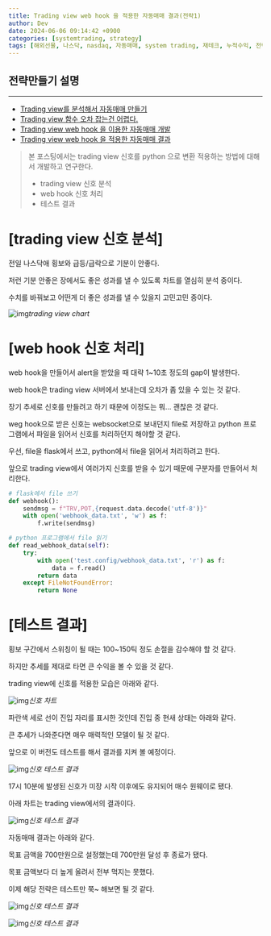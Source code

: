 ```yaml
---
title: Trading view web hook 을 적용한 자동매매 결과(전략1)
author: Dev
date: 2024-06-06 09:14:42 +0900
categories: [systemtrading, strategy]
tags: [해외선물, 나스닥, nasdaq, 자동매매, system trading, 재테크, 누적수익, 전략, tradingview, webhook, 웹훅]
---
```

## 전략만들기 설명
---
- [Trading view를 분석해서 자동매매 만들기](/posts/nasdaq-strategy-1/)
- [Trading view 함수 오차 잡는건 어렵다.](/posts/nasdaq-strategy-2/)
- [Trading view web hook 을 이용한 자동매매 개발](/posts/nasdaq-strategy-3/)
- [Trading view web hook 을 적용한 자동매매 결과](/posts/nasdaq-strategy-4/)


> 본 포스팅에서는 trading view 신호를 python 으로 변환 적용하는 방법에 대해서 개발하고 연구한다.
> - trading view 신호 분석
> - web hook 신호 처리
> - 테스트 결과

# [trading view 신호 분석]

전일 나스닥애 횡보와 급등/급락으로 기분이 안좋다.

저런 기분 안좋은 장에서도 좋은 성과를 낼 수 있도록 차트를 열심히 분석 중이다.

수치를 바꿔보고 어떤게 더 좋은 성과를 낼 수 있을지 고민고민 중이다.

![img](/assets/img/2024-06-05/2024-06-05-023-tradingview-chart1.png)*trading view chart*


# [web hook 신호 처리]

web hook을 만들어서 alert을 받았을 때 대략 1~10초 정도의 gap이 발생한다.

web hook은 trading view 서버에서 보내는데 오차가 좀 있을 수 있는 것 같다.

장기 추세로 신호를 만들려고 하기 때문에 이정도는 뭐... 괜찮은 것 같다.

weg hook으로 받은 신호는 websocket으로 보내던지 file로 저장하고 python 프로그램에서 파일을 읽어서 신호를 처리하던지 해야할 것 같다.

우선, file을 flask에서 쓰고, python에서 file을 읽어서 처리하려고 한다.

앞으로 trading view에서 여러가지 신호를 받을 수 있기 때문에 구분자를 만들어서 처리한다.

```python
# flask에서 file 쓰기
def webhook():
    sendmsg = f"TRV,POT,{request.data.decode('utf-8')}"
    with open('webhook_data.txt', 'w') as f:
        f.write(sendmsg)
```

```python
# python 프로그램에서 file 읽기
def read_webhook_data(self):
    try:
        with open('test.config/webhook_data.txt', 'r') as f:
            data = f.read()
        return data
    except FileNotFoundError:
        return None
```

# [테스트 결과]

횡보 구간에서 스위칭이 될 때는 100~150틱 정도 손절을 감수해야 할 것 같다.

하지만 추세를 제대로 타면 큰 수익을 볼 수 있을 것 같다.

trading view에 신호를 적용한 모습은 아래와 같다.

![img](/assets/img/2024-06-05/2024-06-05-024-tradingview-result2.png)*신호 차트*

파란색 세로 선이 진입 자리를 표시한 것인데 진입 중 현새 상태는 아래와 같다.

큰 추세가 나와준다면 매우 매력적인 모델이 될 것 같다. 

앞으로 이 버전도 테스트를 해서 결과를 지켜 볼 예정이다.

![img](/assets/img/2024-06-05/2024-06-05-024-tradingview-result1.png)*신호 테스트 결과*

17시 10분에 발생된 신호가 미장 시작 이후에도 유지되어 매수 원웨이로 됐다.

아래 차트는 trading view에서의 결과이다.

![img](/assets/img/2024-06-05/2024-06-06-013-tradingview-result3.png)*신호 테스트 결과*

자동매매 결과는 아래와 같다.

목표 금액을 700만원으로 설정했는데 700만원 달성 후 종료가 됐다.

목표 금액보다 더 높게 올려서 전부 먹지는 못했다.

이제 해당 전략은 테스트만 쭉~ 해보면 될 것 같다.

![img](/assets/img/2024-06-05/2024-06-06-013-tradingview-result4.png)*신호 테스트 결과*

![img](/assets/img/2024-06-05/2024-06-06-013-tradingview-result5.png)*신호 테스트 결과*
